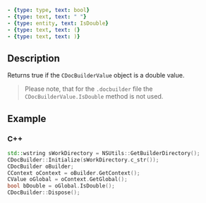 ```yml signature
- {type: type, text: bool}
- {type: text, text: " "}
- {type: entity, text: IsDouble}
- {type: text, text: (}
- {type: text, text: )}
```

## Description

Returns true if the `CDocBuilderValue` object is a double value.

> Please note, that for the `.docbuilder` file the `CDocBuilderValue.IsDouble` method is not used.

## Example

### C++

```cpp
std::wstring sWorkDirectory = NSUtils::GetBuilderDirectory();
CDocBuilder::Initialize(sWorkDirectory.c_str());
CDocBuilder oBuilder;
CContext oContext = oBuilder.GetContext();
CValue oGlobal = oContext.GetGlobal();
bool bDouble = oGlobal.IsDouble();
CDocBuilder::Dispose();
```
